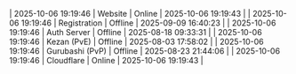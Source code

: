 | 2025-10-06 19:19:46 | Website | Online | 2025-10-06 19:19:43 |
| 2025-10-06 19:19:46 | Registration | Offline | 2025-09-09 16:40:23 |
| 2025-10-06 19:19:46 | Auth Server | Offline | 2025-08-18 09:33:31 |
| 2025-10-06 19:19:46 | Kezan (PvE) | Offline | 2025-08-03 17:58:02 |
| 2025-10-06 19:19:46 | Gurubashi (PvP) | Offline | 2025-08-23 21:44:06 |
| 2025-10-06 19:19:46 | Cloudflare | Online | 2025-10-06 19:19:43 |
